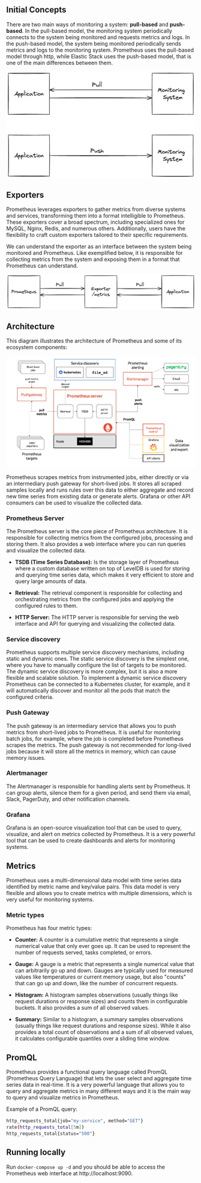 ## Initial Concepts

There are two main ways of monitoring a system: **pull-based** and **push-based**. In the pull-based model, the monitoring system periodically connects to the system being monitored and requests metrics and logs. In the push-based model, the system being monitored periodically sends metrics and logs to the monitoring system. Prometheus uses the pull-based model through http, while Elastic Stack uses the push-based model, that is one of the main differences between them.

![Push and Pull diagram](./docs/push-pull.png)

## Exporters

Prometheus leverages exporters to gather metrics from diverse systems and services, transforming them into a format intelligible to Prometheus. These exporters cover a broad spectrum, including specialized ones for MySQL, Nginx, Redis, and numerous others. Additionally, users have the flexibility to craft custom exporters tailored to their specific requirements.

We can understand the exporter as an interface between the system being monitored and Prometheus. Like exemplified below, it is responsible for collecting metrics from the system and exposing them in a format that Prometheus can understand.

![Exporter diagram](./docs/exporters.png)

## Architecture

This diagram illustrates the architecture of Prometheus and some of its ecosystem components:

![Prometheus architecture](./docs/prometheus-architecture.png)

Prometheus scrapes metrics from instrumented jobs, either directly or via an intermediary push gateway for short-lived jobs. It stores all scraped samples locally and runs rules over this data to either aggregate and record new time series from existing data or generate alerts. Grafana or other API consumers can be used to visualize the collected data.

### Prometheus Server

The Prometheus server is the core piece of Prometheus architecture. It is responsible for collecting metrics from the configured jobs, processing and storing them. It also provides a web interface where you can run queries and visualize the collected data.

- **TSDB (Time Series Database):** Is the storage layer of Prometheus where a custom database written on top of LevelDB is used for storing and querying time series data, which makes it very efficient to store and query large amounts of data.

- **Retrieval:** The retrieval component is responsible for collecting and orchestrating metrics from the configured jobs and applying the configured rules to them.

- **HTTP Server:** The HTTP server is responsible for serving the web interface and API for querying and visualizing the collected data.

### Service discovery

Prometheus supports multiple service discovery mechanisms, including static and dynamic ones. The static service discovery is the simplest one, where you have to manually configure the list of targets to be monitored. The dynamic service discovery is more complex, but it is also a more flexible and scalable solution. To implement a dynamic service discovery Prometheus can be connected to a Kubernetes cluster, for example, and it will automatically discover and monitor all the pods that match the configured criteria.

### Push Gateway

The push gateway is an intermediary service that allows you to push metrics from short-lived jobs to Prometheus. It is useful for monitoring batch jobs, for example, where the job is completed before Prometheus scrapes the metrics. The push gateway is not recommended for long-lived jobs because it will store all the metrics in memory, which can cause memory issues.

### Alertmanager

The Alertmanager is responsible for handling alerts sent by Prometheus. It can group alerts, silence them for a given period, and send them via email, Slack, PagerDuty, and other notification channels.

### Grafana

Grafana is an open-source visualization tool that can be used to query, visualize, and alert on metrics collected by Prometheus. It is a very powerful tool that can be used to create dashboards and alerts for monitoring systems.

## Metrics

Prometheus uses a multi-dimensional data model with time series data identified by metric name and key/value pairs. This data model is very flexible and allows you to create metrics with multiple dimensions, which is very useful for monitoring systems.

### Metric types

Prometheus has four metric types:

- **Counter:** A counter is a cumulative metric that represents a single numerical value that only ever goes up. It can be used to represent the number of requests served, tasks completed, or errors.

- **Gauge:** A gauge is a metric that represents a single numerical value that can arbitrarily go up and down. Gauges are typically used for measured values like temperatures or current memory usage, but also "counts" that can go up and down, like the number of concurrent requests.

- **Histogram:** A histogram samples observations (usually things like request durations or response sizes) and counts them in configurable buckets. It also provides a sum of all observed values.

- **Summary:** Similar to a histogram, a summary samples observations (usually things like request durations and response sizes). While it also provides a total count of observations and a sum of all observed values, it calculates configurable quantiles over a sliding time window.

## PromQL

Prometheus provides a functional query language called PromQL (Prometheus Query Language) that lets the user select and aggregate time series data in real-time. It is a very powerful language that allows you to query and aggregate metrics in many different ways and it is the main way to query and visualize metrics in Prometheus.

Example of a PromQL query:

```bash
http_requests_total{job="my-service", method="GET"}
rate(http_requests_total[5m])
http_requests_total{status="500"}
```

## Running locally

Run `docker-compose up -d` and you should be able to access the Prometheus web interface at http://localhost:9090.